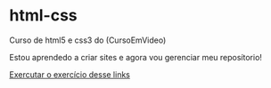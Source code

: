 # html-css
 Curso de html5 e css3 do (CursoEmVideo)

Estou aprendedo a criar sites e agora vou gerenciar meu reposítorio!

<a href="https://BrunoSilva218.github.io:\Users\MEN\Documents\estudos/html-css/exercicio/ex001/index">Exercutar o exercício desse links</a>
